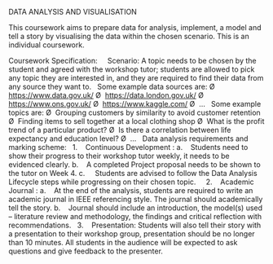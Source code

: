 DATA ANALYSIS AND VISUALISATION

This coursework aims to prepare data for analysis, implement, a model and tell a story by visualising the data within the chosen scenario. This is an individual coursework. 

Coursework Specification:
 
 
Scenario: A topic needs to be chosen by the student and agreed with the workshop tutor; students are allowed to pick any topic they are interested in, and they are required to find their data from any source they want to. 
 
Some example data sources are:
Ø  https://www.data.gov.uk/
Ø  https://data.london.gov.uk/
Ø  https://www.ons.gov.uk/
Ø  https://www.kaggle.com/
Ø  …
 
Some example topics are: 
Ø  Grouping customers by similarity to avoid customer retention
Ø  Finding items to sell together at a local clothing shop
Ø  What is the profit trend of a particular product?
Ø  Is there a correlation between life expectancy and education level?
Ø  … 
 
Data analysis requirements and marking scheme:
 
1.    Continuous Development :
a.    Students need to show their progress to their workshop tutor weekly, it needs to be evidenced clearly. 
b.    A completed Project proposal needs to be shown to the tutor on Week 4.
c.     Students are advised to follow the Data Analysis Lifecycle steps while progressing on their chosen topic.
 
 
2.    Academic Journal : 
a.    At the end of the analysis, students are required to write an academic journal in IEEE referencing style. The journal should academically tell the story.
b.    Journal should include an introduction, the model(s) used – literature review and methodology, the findings and critical reflection with recommendations.
 
3.    Presentation: Students will also tell their story with a presentation to their workshop group, presentation should be no longer than 10 minutes. All students in the audience will be expected to ask questions and give feedback to the presenter.

